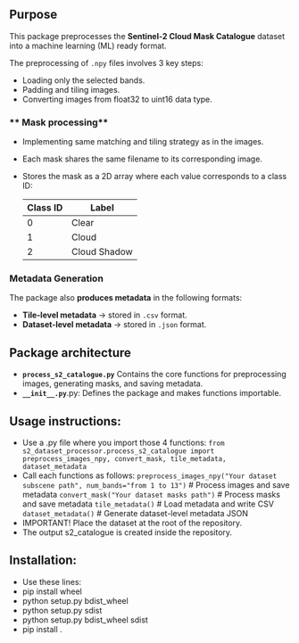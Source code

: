 ## Purpose
This package preprocesses the **Sentinel-2 Cloud Mask Catalogue** dataset into a machine learning (ML) ready format.  

The preprocessing of `.npy` files involves 3 key steps:
- Loading only the selected bands.
- Padding and tiling images.
- Converting images from float32 to uint16 data type.

### ** Mask processing**
- Implementing same matching and tiling strategy as in the images.
- Each mask shares the same filename to its corresponding image.
- Stores the mask as a 2D array where each value corresponds to a class ID:

    | Class ID | Label         |
    |----------|---------------|
    | 0        | Clear         |
    | 1        | Cloud         |
    | 2        | Cloud Shadow  |


### **Metadata Generation**  
The package also **produces metadata** in the following formats:  
- **Tile-level metadata** → stored in `.csv` format.
- **Dataset-level metadata** → stored in `.json` format.


## Package architecture
- **`process_s2_catalogue.py`** Contains the core functions for preprocessing images, generating masks, and saving metadata.
- **`__init__.py`**.py: Defines the package and makes functions importable.

## Usage instructions:
- Use a .py file where you import those 4 functions: `from s2_dataset_processor.process_s2_catalogue import preprocess_images_npy, convert_mask, tile_metadata, dataset_metadata`
- Call each functions as follows:
    `preprocess_images_npy("Your dataset subscene path", num_bands="from 1 to 13")`  # Process images and save metadata
    `convert_mask("Your dataset masks path")`  # Process masks and save metadata
    `tile_metadata()`  # Load metadata and write CSV
    `dataset_metadata()`  # Generate dataset-level metadata JSON
- IMPORTANT! Place the dataset at the root of the repository.
- The output s2_catalogue is created inside the repository.


## Installation:
- Use these lines:
- pip install wheel
- python setup.py bdist_wheel
- python setup.py sdist
- python setup.py bdist_wheel sdist
- pip install .

